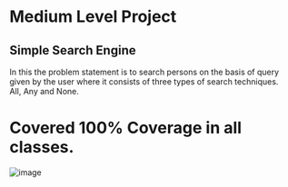 # Medium Level Project
## Simple Search Engine
In this the problem statement is to search persons on the basis of query given by the user where it consists of three types of search techniques.
<br/>
All, Any and None.

# Covered 100% Coverage in all classes.
![image](https://github.com/user-attachments/assets/0f56a181-8361-4f6c-a66b-8072d7fb13f5)

